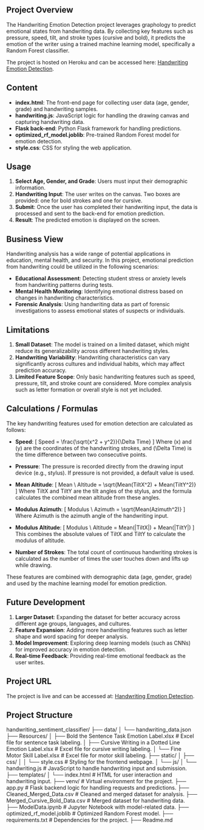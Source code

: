 ## Project Overview
The Handwriting Emotion Detection project leverages graphology to predict emotional states from handwriting data. By collecting key features such as pressure, speed, tilt, and stroke types (cursive and bold), it predicts the emotion of the writer using a trained machine learning model, specifically a Random Forest classifier.

The project is hosted on Heroku and can be accessed here: [Handwriting Emotion Detection](https://graphology-emotion-detector-4523ecd5cbab.herokuapp.com/).

## Content
- **index.html**: The front-end page for collecting user data (age, gender, grade) and handwriting samples.
- **handwriting.js**: JavaScript logic for handling the drawing canvas and capturing handwriting data.
- **Flask back-end**: Python Flask framework for handling predictions.
- **optimized_rf_model.joblib**: Pre-trained Random Forest model for emotion detection.
- **style.css**: CSS for styling the web application.
  
## Usage
1. **Select Age, Gender, and Grade**: Users must input their demographic information.
2. **Handwriting Input**: The user writes on the canvas. Two boxes are provided: one for bold strokes and one for cursive.
3. **Submit**: Once the user has completed their handwriting input, the data is processed and sent to the back-end for emotion prediction.
4. **Result**: The predicted emotion is displayed on the screen.

## Business View
Handwriting analysis has a wide range of potential applications in education, mental health, and security. In this project, emotional prediction from handwriting could be utilized in the following scenarios:
- **Educational Assessment**: Detecting student stress or anxiety levels from handwriting patterns during tests.
- **Mental Health Monitoring**: Identifying emotional distress based on changes in handwriting characteristics.
- **Forensic Analysis**: Using handwriting data as part of forensic investigations to assess emotional states of suspects or individuals.

## Limitations
1. **Small Dataset**: The model is trained on a limited dataset, which might reduce its generalizability across different handwriting styles.
2. **Handwriting Variability**: Handwriting characteristics can vary significantly across cultures and individual habits, which may affect prediction accuracy.
3. **Limited Feature Scope**: Only basic handwriting features such as speed, pressure, tilt, and stroke count are considered. More complex analysis such as letter formation or overall style is not yet included.

## Calculations / Formulas
The key handwriting features used for emotion detection are calculated as follows:

- **Speed**: 
  \[
  Speed = \frac{\sqrt{x^2 + y^2}}{\Delta Time}
  \]
  Where \(x\) and \(y\) are the coordinates of the handwriting strokes, and \(\Delta Time\) is the time difference between two consecutive points.

- **Pressure**: The pressure is recorded directly from the drawing input device (e.g., stylus). If pressure is not provided, a default value is used.

- **Mean Altitude**: 
  \[
  Mean \ Altitude = \sqrt{Mean(TiltX^2) + Mean(TiltY^2)}
  \]
  Where TiltX and TiltY are the tilt angles of the stylus, and the formula calculates the combined mean altitude from these angles.

- **Modulus Azimuth**: 
  \[
  Modulus \ Azimuth = \sqrt{Mean(Azimuth^2)}
  \]
  Where Azimuth is the azimuth angle of the handwriting input.

- **Modulus Altitude**: 
  \[
  Modulus \ Altitude = Mean(|TiltX|) + Mean(|TiltY|)
  \]
  This combines the absolute values of TiltX and TiltY to calculate the modulus of altitude.

- **Number of Strokes**: The total count of continuous handwriting strokes is calculated as the number of times the user touches down and lifts up while drawing.

These features are combined with demographic data (age, gender, grade) and used by the machine learning model for emotion prediction.

## Future Development
1. **Larger Dataset**: Expanding the dataset for better accuracy across different age groups, languages, and cultures.
2. **Feature Expansion**: Adding more handwriting features such as letter shape and word spacing for deeper analysis.
3. **Model Improvement**: Exploring deep learning models (such as CNNs) for improved accuracy in emotion detection.
4. **Real-time Feedback**: Providing real-time emotional feedback as the user writes.

## Project URL
The project is live and can be accessed at: [Handwriting Emotion Detection](https://graphology-emotion-detector-4523ecd5cbab.herokuapp.com/).

## Project Structure
handwriting_sentiment_classifier/
├── data/
│   └── handwriting_data.json          
├── Resources/
│   ├── Bold the Sentence Task Emotion Label.xlsx    # Excel file for sentence task labeling.
│   ├── Cursive Writing in a Dotted Line Emotion Label.xlsx    # Excel file for cursive writing labeling.
│   └── Fine Motor Skill Label.xlsx        # Excel file for motor skill labeling.
├── static/
│   ├── css/
│   │   └── style.css                     # Styling for the frontend webpage.
│   └── js/
│       └── handwriting.js                # JavaScript to handle handwriting input and submission.
├── templates/
│   └── index.html                        # HTML for user interaction and handwriting input.
├── venv/                                  # Virtual environment for the project.
├── app.py                                 # Flask backend logic for handling requests and predictions.
├── Cleaned_Merged_Data.csv                # Cleaned and merged dataset for analysis.
├── Merged_Cursive_Bold_Data.csv           # Merged dataset for handwriting data.
├── ModelData.ipynb                        # Jupyter Notebook with model-related data.
├── optimized_rf_model.joblib              # Optimized Random Forest model.
├── requirements.txt                       # Dependencies for the project.
├── Readme.md
